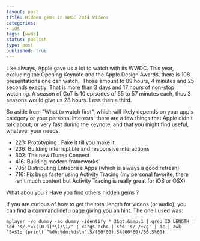```yaml
---
layout: post
title: Hidden gems in WWDC 2014 Videos
categories:
- iOS
tags: [wwdc]
status: publish
type: post
published: true
---
```


Like always, Apple gave us a lot to watch with its WWDC. This year, excluding the Opening Keynote and the Apple Design Awards, there is 108 presentations one can watch.  Those amount to 89 hours, 4 minutes and 25 seconds exactly. That is more than 3 days and 17 hours of non-stop watching. A season of GoT is 10 episodes of 55 to 57 minutes each, thus 3 seasons would give us 28 hours. Less than a third.

So aside from "What to watch first", which will likely depends on your app's category or your personal interests, there are a few things that Apple didn't talk about, or very fast during the keynote, and that you might find useful, whatever your needs.

  - 223: Prototyping : Fake it till you make it.
  - 236: Building interruptible and responsive interactions
  - 302: The new iTunes Connect
  - 416: Building modern frameworks
  - 705: Distributing Entreprise Apps (which is always a good refresh)
  - 716: Fix bugs faster using Activity Tracing (my personal favorite, there isn't much content but Activity Tracing is really great for iOS or OSX)

What abou you ? Have you find others hidden gems ?


If you are curious of how to get the total length for videos (or audio), you can find [a commandlinefu page giving you an hint](http://www.commandlinefu.com/commands/view/3612/get-the-total-length-of-all-video-audio-in-the-current-dir-and-below-in-hms). The one I used was:

    mplayer -vo dummy -ao dummy -identify * 2&gt;&amp;1 | grep ID_LENGTH | sed 's/.*=\([0-9]*\)/\1/' | xargs echo | sed 's/ /+/g' | bc | awk 'S=$1; {printf "%dh:%dm:%ds\n",S/(60*60),S%(60*60)/60,S%60}'